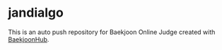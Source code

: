 # jandialgo
This is an auto push repository for Baekjoon Online Judge created with [BaekjoonHub](https://github.com/BaekjoonHub/BaekjoonHub).
